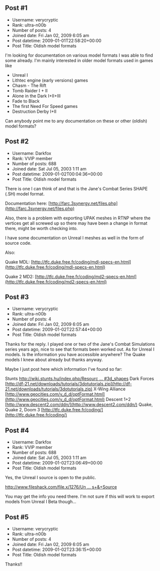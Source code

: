 ## Post #1
- Username: verycryptic
- Rank: ultra-n00b
- Number of posts: 4
- Joined date: Fri Jan 02, 2009 6:05 am
- Post datetime: 2009-01-01T22:58:20+00:00
- Post Title: Oldish model formats

I'm looking for documentation on various model formats I was able to find some already. I'm mainly interested in older model formats used in games like 
- Unreal I
- Lithtec engine (early versions) games
- Chasm - The Rift
- Tomb Raider I + II
- Alone in the Dark I+II+III
- Fade to Black
- The first Need For Speed games
- Destruction Derby I+II

Can anybody point me to any documentation on these or other (oldish) model formats?
## Post #2
- Username: Darkfox
- Rank: VVIP member
- Number of posts: 688
- Joined date: Sat Jul 05, 2003 1:11 am
- Post datetime: 2009-01-02T00:04:36+00:00
- Post Title: Oldish model formats

There is one I can think of and that is the Jane's Combat Series SHAPE (.SH) model format.

Documentation here: [http://farc.3synergy.net/files.php](http://farc.3synergy.net/files.php)

Also, there is a problem with exporting UPAK meshes in RTNP where the vertices get all screwed up so there may have been a change in format there, might be worth checking into.

I have some documentation on Unreal I meshes as well in the form of source code.

Also:

Quake MDL: [http://tfc.duke.free.fr/coding/mdl-specs-en.html](http://tfc.duke.free.fr/coding/mdl-specs-en.html)

Quake 2 MD2: [http://tfc.duke.free.fr/coding/md2-specs-en.html](http://tfc.duke.free.fr/coding/md2-specs-en.html)
## Post #3
- Username: verycryptic
- Rank: ultra-n00b
- Number of posts: 4
- Joined date: Fri Jan 02, 2009 6:05 am
- Post datetime: 2009-01-02T22:57:44+00:00
- Post Title: Oldish model formats

Thanks for the reply. I played one or two of the  Jane's Combat Simulations series years ago, nice to see that formats been worked out. 
As for Unreal I models. Is the information you have accessible anywhere?
The Quake models I knew about already but thanks anyway.

Maybe I just post here which information I've found so far:

Stunts [http://wiki.stunts.hu/index.php/Resourc ... #3d_shapes](http://wiki.stunts.hu/index.php/Resource_file_format#3d_shapes)
Dark Forces [http://df-21.net/downloads/tutorials/3dotutorials.zip](http://df-21.net/downloads/tutorials/3dotutorials.zip)
X-Wing Alliance [http://www.geocities.com/v_d_d/optFormat.html](http://www.geocities.com/v_d_d/optFormat.html)
Descent 1+2 [http://www.descent2.com/ddn/](http://www.descent2.com/ddn/)
Quake, Quake 2, Doom 3 [http://tfc.duke.free.fr/coding/](http://tfc.duke.free.fr/coding/)
## Post #4
- Username: Darkfox
- Rank: VVIP member
- Number of posts: 688
- Joined date: Sat Jul 05, 2003 1:11 am
- Post datetime: 2009-01-02T23:06:49+00:00
- Post Title: Oldish model formats

Yes, the Unreal I source is open to the public.

[http://www.fileshack.com/file.x/1276/Un ... s+&+Source](http://www.fileshack.com/file.x/1276/Unreal+Public+C+++Headers+&+Source)

You may get the info you need there. I'm not sure if this will work to export models from Unreal I Beta though...
## Post #5
- Username: verycryptic
- Rank: ultra-n00b
- Number of posts: 4
- Joined date: Fri Jan 02, 2009 6:05 am
- Post datetime: 2009-01-02T23:36:15+00:00
- Post Title: Oldish model formats

Thanks!!
